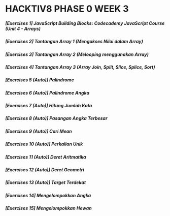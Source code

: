 # HACKTIV8 PHASE 0 WEEK 3

##### [Exercises 1] JavaScript Building Blocks: Codecademy JavaScript Course (Unit 4 - Arrays)
##### [Exercises 2] Tantangan Array 1 (Mengakses Nilai dalam Array)
##### [Exercises 3] Tantangan Array 2 (Melooping menggunakan Array)
##### [Exercises 4] Tantangan Array 3 (Array Join, Split, Slice, Splice, Sort)
##### [Exercises 5 (Auto)] Palindrome
##### [Exercises 6 (Auto)] Palindrome Angka
##### [Exercises 7 (Auto)] Hitung Jumlah Kata
##### [Exercises 8 (Auto)] Pasangan Angka Terbesar
##### [Exercises 9 (Auto)] Cari Mean
##### [Exercises 10 (Auto)] Perkalian Unik
##### [Exercises 11 (Auto)] Deret Aritmatika
##### [Exercises 12 (Auto)] Deret Geometri
##### [Exercises 13 (Auto)] Target Terdekat
##### [Exercises 14] Mengelompokkan Angka
##### [Exercises 15] Mengelompokkan Hewan
